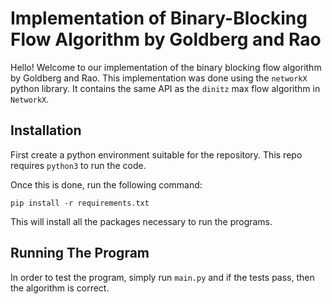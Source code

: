 # Implementation of Binary-Blocking Flow Algorithm by Goldberg and Rao

Hello! Welcome to our implementation of the binary blocking flow algorithm by Goldberg and Rao. This 
implementation was done using the `networkX` python library. It contains the same API as the `dinitz` 
max flow algorithm in `NetworkX`.  

## Installation

First create a python environment suitable for the repository. This repo requires `python3` to run the code. 

Once this is done, run the following command: 

```
pip install -r requirements.txt
```

This will install all the packages necessary to run the programs. 

## Running The Program

In order to test the program, simply run ``main.py`` and if the tests pass, then the algorithm is correct. 

